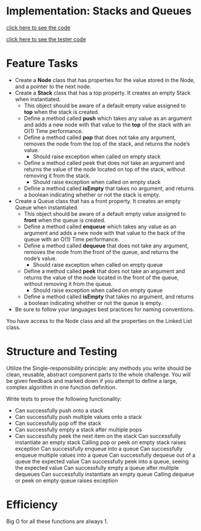 # Implementation: Stacks and Queues
[click here to see the code](stacks_and_queues.py)

[click here to see the tester code](../../../tests/data_structures/stacks_and_queues/test_stacks_and_queues.py)

# Feature Tasks
- Create a **Node** class that has properties for the value stored in the Node, and a pointer to the next node.
- Create a **Stack** class that has a top property. It creates an empty Stack when instantiated.
    - This object should be aware of a default empty value assigned to **top** when the stack is created.
    - Define a method called **push** which takes any value as an argument and adds a new node with that value to the **top** of the stack with an O(1) Time performance.
    - Define a method called **pop** that does not take any argument, removes the node from the top of the stack, and returns the node’s value.
        - Should raise exception when called on empty stack
    - Define a method called peek that does not take an argument and returns the value of the node located on top of the stack, without removing it from the stack.
        - Should raise exception when called on empty stack
    - Define a method called **isEmpty** that takes no argument, and returns a boolean indicating whether or not the stack is empty.
- Create a Queue class that has a front property. It creates an empty Queue when instantiated.
    - This object should be aware of a default empty value assigned to **front** when the queue is created.
    - Define a method called **enqueue** which takes any value as an argument and adds a new node with that value to the back of the queue with an O(1) Time performance.
    - Define a method called **dequeue** that does not take any argument, removes the node from the front of the queue, and returns the node’s value.
        - Should raise exception when called on empty queue
    - Define a method called **peek** that does not take an argument and returns the value of the node located in the front of the queue, without removing it from the queue.
        - Should raise exception when called on empty queue
    - Define a method called **isEmpty** that takes no argument, and returns a boolean indicating whether or not the queue is empty.
- Be sure to follow your languages best practices for naming conventions.

You have access to the Node class and all the properties on the Linked List class.


# Structure and Testing
Utilize the Single-responsibility principle: any methods you write should be clean, reusable, abstract component parts to the whole challenge. You will be given feedback and marked down if you attempt to define a large, complex algorithm in one function definition.

Write tests to prove the following functionality:

- Can successfully push onto a stack
- Can successfully push multiple values onto a stack
- Can successfully pop off the stack
- Can successfully empty a stack after multiple pops
- Can successfully peek the next item on the stack
Can successfully instantiate an empty stack
Calling pop or peek on empty stack raises exception
Can successfully enqueue into a queue
Can successfully enqueue multiple values into a queue
Can successfully dequeue out of a queue the expected value
Can successfully peek into a queue, seeing the expected value
Can successfully empty a queue after multiple dequeues
Can successfully instantiate an empty queue
Calling dequeue or peek on empty queue raises exception

# Efficiency
Big O for all these functions are always 1.


